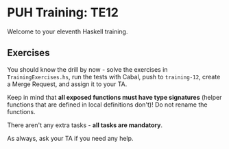 # PUH Training: TE12

Welcome to your eleventh Haskell training.

## Exercises

You should know the drill by now - solve the exercises in `TrainingExercises.hs`,
run the tests with Cabal, push to `training-12`, create a Merge Request,
and assign it to your TA.

Keep in mind that **all exposed functions must have type signatures**
(helper functions that are defined in local definitions don't)!
Do not rename the functions.

There aren't any extra tasks - **all tasks are mandatory**.

As always, ask your TA if you need any help.
